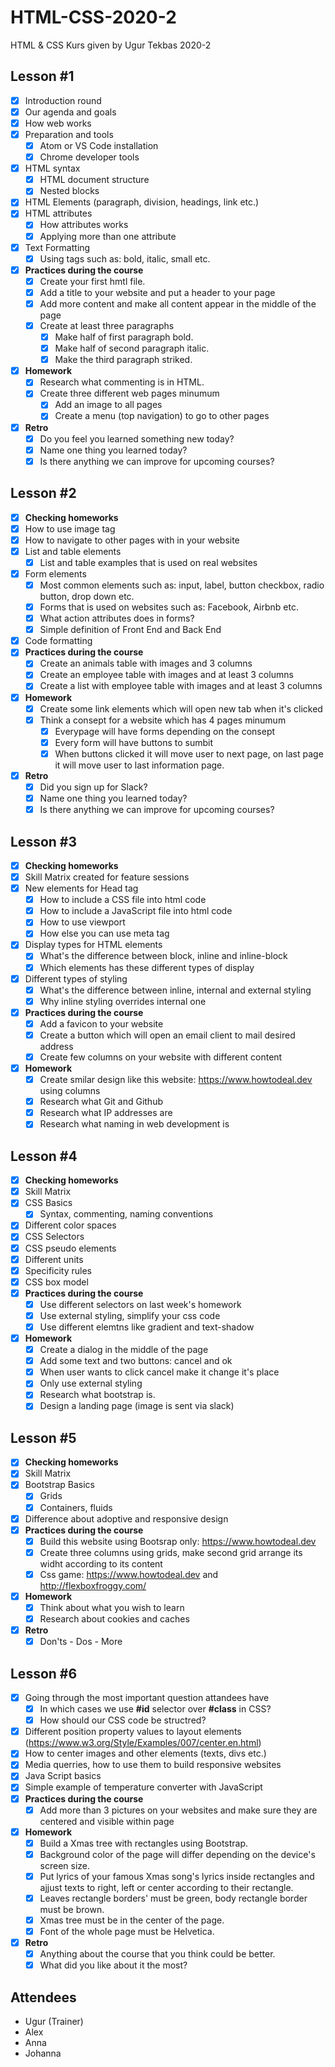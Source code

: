 # HTML-CSS-2020-2
HTML &amp; CSS Kurs given by Ugur Tekbas 2020-2

## Lesson #1

* [x] Introduction round
* [x] Our agenda and goals
* [x] How web works
* [x] Preparation and tools
  * [x] Atom or VS Code installation
  * [x] Chrome developer tools
* [x] HTML syntax
  * [x] HTML document structure
  * [x] Nested blocks
* [x] HTML Elements (paragraph, division, headings, link etc.)
* [x] HTML attributes
  * [x] How attributes works
  * [x] Applying more than one attribute
* [x] Text Formatting
  * [x] Using tags such as: bold, italic, small etc.

* [x] **Practices during the course**
  * [x] Create your first hmtl file.
  * [x] Add a title to your website and put a header to your page
  * [x] Add more content and make all content appear in the middle of the page
  * [x] Create at least three paragraphs
    * [x] Make half of first paragraph bold.
    * [x] Make half of second paragraph italic.
    * [x] Make the third paragraph striked.
* [x] **Homework**
    * [x] Research what commenting is in HTML.
    * [x] Create three different web pages minumum
        * [x] Add an image to all pages
        * [x] Create a menu (top navigation) to go to other pages
* [x] **Retro**
    * [x] Do you feel you learned something new today?
    * [x] Name one thing you learned today?
    * [x] Is there anything we can improve for upcoming courses?
    
## Lesson #2

* [x] **Checking homeworks**
* [x] How to use image tag
* [x] How to navigate to other pages with in your website
* [x] List and table elements
    * [x] List and table examples that is used on real websites
* [x] Form elements
    * [x] Most common elements such as: input, label, button checkbox, radio button, drop down etc.
    * [x] Forms that is used on websites such as: Facebook, Airbnb etc.
    * [x] What action attributes does in forms?
    * [x] Simple definition of Front End and Back End
* [x] Code formatting
* [x] **Practices during the course**
    * [x] Create an animals table with images and 3 columns
    * [x] Create an employee table with images and at least 3 columns
    * [x] Create a list with employee table with images and at least 3 columns
 * [x] **Homework**
    * [x] Create some link elements which will open new tab when it's clicked
    * [x] Think a consept for a website which has 4 pages minumum
        * [x] Everypage will have forms depending on the consept
        * [x] Every form will have buttons to sumbit
        * [x] When buttons clicked it will move user to next page, on last page it will move user to last information page.
* [x] **Retro**
    * [x] Did you sign up for Slack?
    * [x] Name one thing you learned today?
    * [x] Is there anything we can improve for upcoming courses?
    
## Lesson #3

* [x] **Checking homeworks**
* [x] Skill Matrix created for feature sessions
* [x] New elements for Head tag
    * [x] How to include a CSS file into html code
    * [x] How to include a JavaScript file into html code
    * [x] How to use viewport
    * [x] How else you can use meta tag
* [x] Display types for HTML elements
    * [x] What's the difference between block, inline and inline-block
    * [x] Which elements has these different types of display
* [x] Different types of styling
    * [x] What's the difference between inline, internal and external styling
    * [x] Why inline styling overrides internal one
* [x] **Practices during the course**
    * [x] Add a favicon to your website
    * [x] Create a button which will open an email client to mail desired address
    * [x] Create few columns on your website with different content        
* [x] **Homework**
    * [x] Create smilar design like this website: https://www.howtodeal.dev using columns
    * [x] Research what Git and Github
    * [x] Research what IP addresses are
    * [x] Research what naming in web development is

## Lesson #4

* [x] **Checking homeworks**
* [x] Skill Matrix 
* [x] CSS Basics
    * [x] Syntax, commenting, naming conventions
* [x] Different color spaces
* [x] CSS Selectors
* [x] CSS pseudo elements
* [x] Different units
* [x] Specificity rules
* [x] CSS box model
* [x] **Practices during the course**
    * [x] Use different selectors on last week's homework
    * [x] Use external styling, simplify your css code
    * [x] Use different elemtns like gradient and text-shadow
* [x] **Homework**
    * [x] Create a dialog in the middle of the page
    * [x] Add some text and two buttons: cancel and ok
    * [x] When user wants to click cancel make it change it's place
    * [x] Only use external styling
    * [x] Research what bootstrap is.
    * [x] Design a landing page (image is sent via slack)
    
## Lesson #5

* [x] **Checking homeworks**
* [x] Skill Matrix 
* [x] Bootstrap Basics
    * [x] Grids
    * [x] Containers, fluids
* [x] Difference about adoptive and responsive design
* [x] **Practices during the course**
    * [x] Build this website using Bootsrap only: https://www.howtodeal.dev 
    * [x] Create three columns using grids, make second grid arrange its widht according to its content
    * [x] Css game: https://www.howtodeal.dev  and http://flexboxfroggy.com/
* [x] **Homework**
    * [x] Think about what you wish to learn
    * [x] Research about cookies and caches   
* [x] **Retro**
    * [x] Don'ts - Dos - More

## Lesson #6

* [x] Going through the most important question attandees have
    * [x] In which cases we use **#id** selector over **#class** in CSS?
    * [x] How should our CSS code be structred?
* [x] Different position property values to layout elements (https://www.w3.org/Style/Examples/007/center.en.html)
* [x] How to center images and other elements (texts, divs etc.)
* [x] Media querries, how to use them to build responsive websites
* [x] Java Script basics
* [x] Simple example of temperature converter with JavaScript
* [x] **Practices during the course**
    * [x] Add more than 3 pictures on your websites and make sure they are centered and visible within page 
* [x] **Homework**
    * [x] Build a Xmas tree with rectangles using Bootstrap.
    * [x] Background color of the page will differ depending on the device's screen size.
    * [x] Put lyrics of your famous Xmas song's lyrics inside rectangles and ajjust texts to right, left or center according to their rectangle.
    * [x] Leaves rectangle borders' must be green, body rectangle border must be brown.
    * [x] Xmas tree must be in the center of the page.
    * [x] Font of the whole page must be Helvetica.
* [x] **Retro**
    * [x] Anything about the course that you think could be better.
    * [x] What did you like about it the most?
    
## Attendees
- Ugur (Trainer)
- Alex
- Anna
- Johanna
